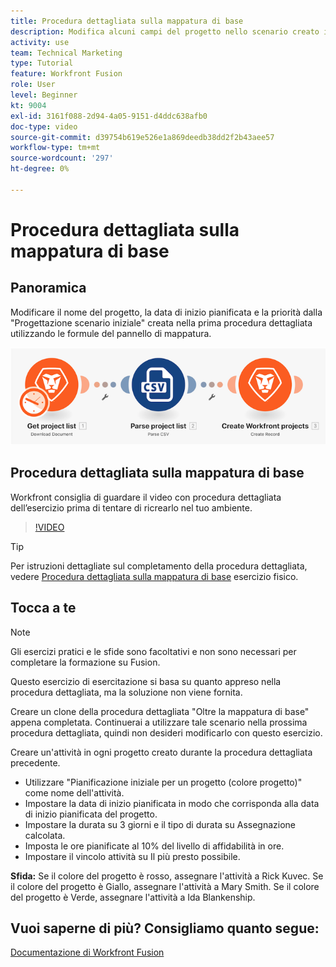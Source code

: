 ```yaml
---
title: Procedura dettagliata sulla mappatura di base
description: Modifica alcuni campi del progetto nello scenario creato in precedenza utilizzando le formule del pannello di mappatura in [!DNL Adobe Workfront Fusion].
activity: use
team: Technical Marketing
type: Tutorial
feature: Workfront Fusion
role: User
level: Beginner
kt: 9004
exl-id: 3161f088-2d94-4a05-9151-d4ddc638afb0
doc-type: video
source-git-commit: d39754b619e526e1a869deedb38dd2f2b43aee57
workflow-type: tm+mt
source-wordcount: '297'
ht-degree: 0%

---
```


# Procedura dettagliata sulla mappatura di base

## Panoramica

Modificare il nome del progetto, la data di inizio pianificata e la priorità dalla &quot;Progettazione scenario iniziale&quot; creata nella prima procedura dettagliata utilizzando le formule del pannello di mappatura.

![Immagine dello scenario Fusion](assets/understand-the-basics-1.png)

## Procedura dettagliata sulla mappatura di base

Workfront consiglia di guardare il video con procedura dettagliata dell’esercizio prima di tentare di ricrearlo nel tuo ambiente.

>[!VIDEO](https://video.tv.adobe.com/v/335264/?quality=12)

>[!TIP]
>
>Per istruzioni dettagliate sul completamento della procedura dettagliata, vedere [Procedura dettagliata sulla mappatura di base](https://experienceleague.adobe.com/docs/workfront-learn/tutorials-workfront/fusion/exercises/beyond-basic-mapping.html?lang=en) esercizio fisico.

## Tocca a te

>[!NOTE]
>
>Gli esercizi pratici e le sfide sono facoltativi e non sono necessari per completare la formazione su Fusion.

Questo esercizio di esercitazione si basa su quanto appreso nella procedura dettagliata, ma la soluzione non viene fornita.

Creare un clone della procedura dettagliata &quot;Oltre la mappatura di base&quot; appena completata. Continuerai a utilizzare tale scenario nella prossima procedura dettagliata, quindi non desideri modificarlo con questo esercizio.

Creare un&#39;attività in ogni progetto creato durante la procedura dettagliata precedente.

* Utilizzare &quot;Pianificazione iniziale per un progetto (colore progetto)&quot; come nome dell&#39;attività.
* Impostare la data di inizio pianificata in modo che corrisponda alla data di inizio pianificata del progetto.
* Impostare la durata su 3 giorni e il tipo di durata su Assegnazione calcolata.
* Imposta le ore pianificate al 10% del livello di affidabilità in ore.
* Impostare il vincolo attività su Il più presto possibile.

**Sfida:** Se il colore del progetto è rosso, assegnare l&#39;attività a Rick Kuvec. Se il colore del progetto è Giallo, assegnare l&#39;attività a Mary Smith. Se il colore del progetto è Verde, assegnare l&#39;attività a Ida Blankenship.

## Vuoi saperne di più? Consigliamo quanto segue:

[Documentazione di Workfront Fusion](https://experienceleague.adobe.com/docs/workfront/using/adobe-workfront-fusion/workfront-fusion-2.html?lang=en)
